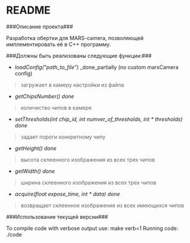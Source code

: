 # README #

###Описание проекта###

Разработка обертки для MARS-camera, позволяющей имплементировать её в C++ программу. 

###Должны быть реализованы следующие функции:###

+ *loadConfig("path_to_file")* _done_partially (no custom marsCamera config)
> загружает в камеру настройки из файла

+ *getChipsNumber()* _done_
> количество чипов в камере

+ *setThresholds(int chip_id, int numver_of_thresholds, int * thresholds)* _done_
> задает пороги конкретному чипу

+ *getHeight()* _done_
> высота склеенного изображения из всех трех чипов

+ *getWidth()* _done_
> ширина склеенного изображения из всех трех чипов

+ *acquire(float expose_time, int * data)* _done_
> возвращает склеенное изображение из всех имеющихся чипов

###Использование текущей версии###

To compile code with verbose output use: make verb=1
Running code: ./code

